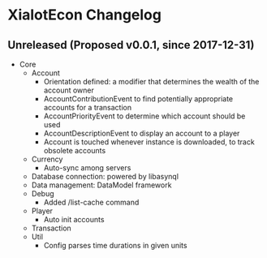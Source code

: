 XialotEcon Changelog
====================

## Unreleased (Proposed v0.0.1, since 2017-12-31)
- Core
  - Account
    - Orientation defined: a modifier that determines the wealth of the account owner
    - AccountContributionEvent to find potentially appropriate accounts for a transaction
    - AccountPriorityEvent to determine which account should be used
    - AccountDescriptionEvent to display an account to a player
    - Account is touched whenever instance is downloaded, to track obsolete accounts
  - Currency
    - Auto-sync among servers
  - Database connection: powered by libasynql
  - Data management: DataModel framework
  - Debug
    - Added /list-cache command
  - Player
    - Auto init accounts
  - Transaction
  - Util
    - Config parses time durations in given units
